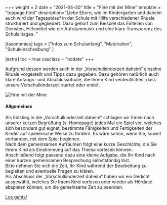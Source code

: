 +++
weight = 2
date = "2021-04-30"
title = "Fine mit der Mine"
template = "toppage.html"
description="Liebe Eltern, wie im Kindergarten und daheim auch wird der Tagesablauf in der Schule mit Hilfe verschiedener Rituale strukturiert und gegliedert. Dazu gehört zum Beispiel das Einteilen von Diensten, Hilfsmittel wie die Aufräummusik und eine klare Transparenz des Schulalltages.  "

[taxonomies]
tags = ["Infos zum Schulanfang", "Materialien", "Schuleinschreibung" ]


[extra]
toc = true
cssclass = "nodate"
+++

Aufgrund dessen werden auch in der „Vorschulkinderzeit daheim“ einzelne Rituale vorgestellt und Tipps dazu gegeben. Dazu gehören natürlich auch klare Anfangs- und Abschlussrituale, die Ihrem Kind verdeutlichen, dass unsere Vorschulkinderzeit startet oder endet.

![Fine mit der Mine](https://volksschule-partenkirchen.de/wp-content/uploads/IMG_20210623_060106-1024x768.jpg)

#### **Allgemeines**

Als Einstieg in die „Vorschulkinderzeit daheim“ schlagen wir Ihnen nach unserer kurzen Begrüßung (s. Homepage) jedes Mal ein Spiel vor, welches sich besonders gut eignet, bestimmte Fähigkeiten und Fertigkeiten der Kinder auf spielerische Weise zu fördern. Es wäre schön, wenn Sie, soweit vorhanden, mit dem Spiel beginnen.  
Nach dem gemeinsamen Aufräumen folgt eine kurze Geschichte, die Sie Ihrem Kind als Einstimmung auf das Thema vorlesen können.  
Anschließend folgt passend dazu eine kleine Aufgabe, die Ihr Kind nach einer kurzen gemeinsamen Besprechung selbstständig löst.  
Bitte nehmen Sie sich die Zeit, Ihr Kind während der Bearbeitung zu begleiten und eventuelle Fragen zu klären.  
Als Abschluss der „Vorschulkinderzeit daheim“ haben wir ein Gedicht ausgewählt, welches Sie Ihrem Kind vorlesen oder wieder als Hördatei abspielen können, um die gemeinsame Zeit zu beenden.

[Los gehts!](/archiv/archiv-7/)